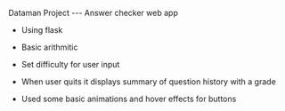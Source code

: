 Dataman Project --- Answer checker web app

- Using flask

- Basic arithmitic

- Set difficulty for user input

- When user quits it displays summary of question history with a grade

- Used some basic animations and hover effects for buttons
